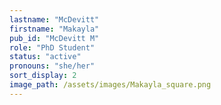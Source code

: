 ```yaml
---
lastname: "McDevitt"
firstname: "Makayla"
pub_id: "McDevitt M"
role: "PhD Student"
status: "active"
pronouns: "she/her"
sort_display: 2
image_path: /assets/images/Makayla_square.png
---
```

